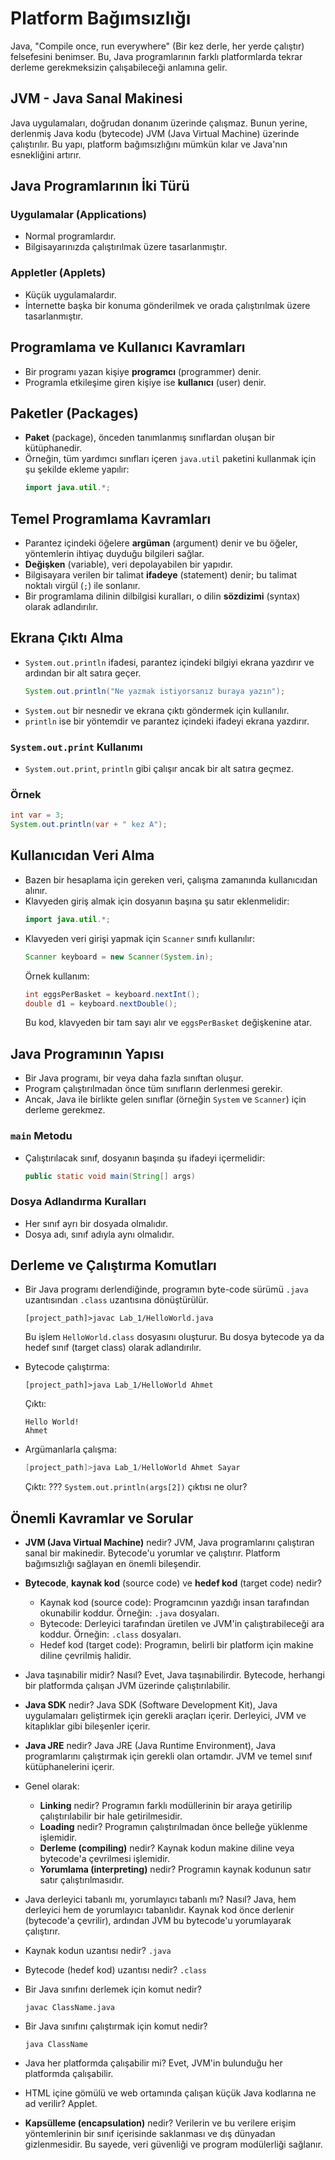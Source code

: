 # Platform Bağımsızlığı

Java, "Compile once, run everywhere" (Bir kez derle, her yerde çalıştır) felsefesini benimser. Bu, Java programlarının farklı platformlarda tekrar derleme gerekmeksizin çalışabileceği anlamına gelir.

## JVM - Java Sanal Makinesi

Java uygulamaları, doğrudan donanım üzerinde çalışmaz. Bunun yerine, derlenmiş Java kodu (bytecode) JVM (Java Virtual Machine) üzerinde çalıştırılır. Bu yapı, platform bağımsızlığını mümkün kılar ve Java'nın esnekliğini artırır.

## Java Programlarının İki Türü

### Uygulamalar (Applications)

- Normal programlardır.
- Bilgisayarınızda çalıştırılmak üzere tasarlanmıştır.

### Appletler (Applets)

- Küçük uygulamalardır.
- İnternette başka bir konuma gönderilmek ve orada çalıştırılmak üzere tasarlanmıştır.

## Programlama ve Kullanıcı Kavramları

- Bir programı yazan kişiye **programcı** (programmer) denir.
- Programla etkileşime giren kişiye ise **kullanıcı** (user) denir.

## Paketler (Packages)

- **Paket** (package), önceden tanımlanmış sınıflardan oluşan bir kütüphanedir.
- Örneğin, tüm yardımcı sınıfları içeren `java.util` paketini kullanmak için şu şekilde ekleme yapılır:
  ```java
  import java.util.*;
  ```

## Temel Programlama Kavramları

- Parantez içindeki öğelere **argüman** (argument) denir ve bu öğeler, yöntemlerin ihtiyaç duyduğu bilgileri sağlar.
- **Değişken** (variable), veri depolayabilen bir yapıdır.
- Bilgisayara verilen bir talimat **ifadeye** (statement) denir; bu talimat noktalı virgül (`;`) ile sonlanır.
- Bir programlama dilinin dilbilgisi kuralları, o dilin **sözdizimi** (syntax) olarak adlandırılır.

## Ekrana Çıktı Alma

- `System.out.println` ifadesi, parantez içindeki bilgiyi ekrana yazdırır ve ardından bir alt satıra geçer.
  ```java
  System.out.println("Ne yazmak istiyorsanız buraya yazın");
  ```
- `System.out` bir nesnedir ve ekrana çıktı göndermek için kullanılır.
- `println` ise bir yöntemdir ve parantez içindeki ifadeyi ekrana yazdırır.

### `System.out.print` Kullanımı

- `System.out.print`, `println` gibi çalışır ancak bir alt satıra geçmez.

### Örnek

```java
int var = 3;
System.out.println(var + " kez A");
```

## Kullanıcıdan Veri Alma

- Bazen bir hesaplama için gereken veri, çalışma zamanında kullanıcıdan alınır.
- Klavyeden giriş almak için dosyanın başına şu satır eklenmelidir:
  ```java
  import java.util.*;
  ```
- Klavyeden veri girişi yapmak için `Scanner` sınıfı kullanılır:
  ```java
  Scanner keyboard = new Scanner(System.in);
  ```
  Örnek kullanım:
  ```java
  int eggsPerBasket = keyboard.nextInt();
  double d1 = keyboard.nextDouble();
  ```
  Bu kod, klavyeden bir tam sayı alır ve `eggsPerBasket` değişkenine atar.

## Java Programının Yapısı

- Bir Java programı, bir veya daha fazla sınıftan oluşur.
- Program çalıştırılmadan önce tüm sınıfların derlenmesi gerekir.
- Ancak, Java ile birlikte gelen sınıflar (örneğin `System` ve `Scanner`) için derleme gerekmez.

### `main` Metodu

- Çalıştırılacak sınıf, dosyanın başında şu ifadeyi içermelidir:
  ```java
  public static void main(String[] args)
  ```

### Dosya Adlandırma Kuralları

- Her sınıf ayrı bir dosyada olmalıdır.
- Dosya adı, sınıf adıyla aynı olmalıdır.

## Derleme ve Çalıştırma Komutları

- Bir Java programı derlendiğinde, programın byte-code sürümü `.java` uzantısından `.class` uzantısına dönüştürülür.
  ```
  [project_path]>javac Lab_1/HelloWorld.java
  ```
  Bu işlem `HelloWorld.class` dosyasını oluşturur. Bu dosya bytecode ya da hedef sınıf (target class) olarak adlandırılır.

- Bytecode çalıştırma:
  ```
  [project_path]>java Lab_1/HelloWorld Ahmet
  ```
  Çıktı:
  ```
  Hello World!
  Ahmet
  ```

- Argümanlarla çalışma:
  ```java
  [project_path]>java Lab_1/HelloWorld Ahmet Sayar
  ```
  Çıktı: ???
  `System.out.println(args[2])` çıktısı ne olur?

## Önemli Kavramlar ve Sorular

- **JVM (Java Virtual Machine)** nedir?
  JVM, Java programlarını çalıştıran sanal bir makinedir. Bytecode'u yorumlar ve çalıştırır. Platform bağımsızlığı sağlayan en önemli bileşendir.

- **Bytecode**, **kaynak kod** (source code) ve **hedef kod** (target code) nedir?
  - Kaynak kod (source code): Programcının yazdığı insan tarafından okunabilir koddur. Örneğin: `.java` dosyaları.
  - Bytecode: Derleyici tarafından üretilen ve JVM'in çalıştırabileceği ara koddur. Örneğin: `.class` dosyaları.
  - Hedef kod (target code): Programın, belirli bir platform için makine diline çevrilmiş halidir.

- Java taşınabilir midir? Nasıl?
  Evet, Java taşınabilirdir. Bytecode, herhangi bir platformda çalışan JVM üzerinde çalıştırılabilir.

- **Java SDK** nedir?
  Java SDK (Software Development Kit), Java uygulamaları geliştirmek için gerekli araçları içerir. Derleyici, JVM ve kitaplıklar gibi bileşenler içerir.

- **Java JRE** nedir?
  Java JRE (Java Runtime Environment), Java programlarını çalıştırmak için gerekli olan ortamdır. JVM ve temel sınıf kütüphanelerini içerir.

- Genel olarak:
  - **Linking** nedir?
    Programın farklı modüllerinin bir araya getirilip çalıştırılabilir bir hale getirilmesidir.
  - **Loading** nedir?
    Programın çalıştırılmadan önce belleğe yüklenme işlemidir.
  - **Derleme (compiling)** nedir?
    Kaynak kodun makine diline veya bytecode'a çevrilmesi işlemidir.
  - **Yorumlama (interpreting)** nedir?
    Programın kaynak kodunun satır satır çalıştırılmasıdır.

- Java derleyici tabanlı mı, yorumlayıcı tabanlı mı? Nasıl?
  Java, hem derleyici hem de yorumlayıcı tabanlıdır. Kaynak kod önce derlenir (bytecode'a çevrilir), ardından JVM bu bytecode'u yorumlayarak çalıştırır.

- Kaynak kodun uzantısı nedir?
  `.java`

- Bytecode (hedef kod) uzantısı nedir?
  `.class`

- Bir Java sınıfını derlemek için komut nedir?
  ```
  javac ClassName.java
  ```

- Bir Java sınıfını çalıştırmak için komut nedir?
  ```
  java ClassName
  ```

- Java her platformda çalışabilir mi?
  Evet, JVM'in bulunduğu her platformda çalışabilir.

- HTML içine gömülü ve web ortamında çalışan küçük Java kodlarına ne ad verilir?
  Applet.

- **Kapsülleme (encapsulation)** nedir?
  Verilerin ve bu verilere erişim yöntemlerinin bir sınıf içerisinde saklanması ve dış dünyadan gizlenmesidir. Bu sayede, veri güvenliği ve program modülerliği sağlanır.


